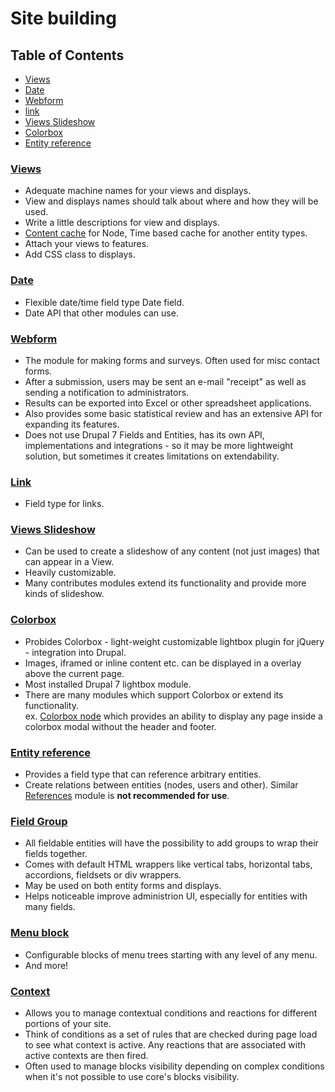 # Site building

## Table of Contents

  - [Views](#views)
  - [Date](#date)
  - [Webform](#webform)
  - [link](#link)
  - [Views Slideshow](#views-slideshow)
  - [Colorbox](#colorbox)
  - [Entity reference](#entity-reference)
  
### [Views](https://www.drupal.org/project/views)

  - Adequate machine names for your views and displays.
  - View and displays names should talk about where and how they will be used.
  - Write a little descriptions for view and displays.
  - [Content cache](https://www.drupal.org/project/views_content_cache) for Node, Time based cache for another entity types.
  - Attach your views to features.
  - Add CSS class to displays.

### [Date](https://www.drupal.org/project/date)

  - Flexible date/time field type Date field.
  - Date API that other modules can use.
  
### [Webform](https://www.drupal.org/project/webform)

  - The module for making forms and surveys. Often used for misc contact forms.
  - After a submission, users may be sent an e-mail "receipt" as well as sending a notification to administrators.
  - Results can be exported into Excel or other spreadsheet applications.
  - Also provides some basic statistical review and has an extensive API for expanding its features.
  - Does not use Drupal 7 Fields and Entities, has its own API, implementations and integrations - so it may be more lightweight solution, but sometimes it creates limitations on extendability.

### [Link](https://www.drupal.org/project/link)

  - Field type for links.
  
### [Views Slideshow](https://www.drupal.org/project/views_slideshow)

  - Can be used to create a slideshow of any content (not just images) that can appear in a View.
  - Heavily customizable.
  - Many contributes modules extend its functionality and provide more kinds of slideshow.
  
### [Colorbox](https://www.drupal.org/project/colorbox)

  - Probides Colorbox - light-weight customizable lightbox plugin for jQuery - integration into Drupal.
  - Images, iframed or inline content etc. can be displayed in a overlay above the current page.
  - Most installed Drupal 7 lightbox module.
  - There are many modules which support Colorbox or extend its functionality.  
    ex. [Colorbox node](https://www.drupal.org/project/colorbox_node) which provides an ability to display any page inside a colorbox modal without the header and footer.

### [Entity reference](https://www.drupal.org/project/entityreference)
  
  - Provides a field type that can reference arbitrary entities.  
  - Create relations between entities (nodes, users and other). Similar [References](https://www.drupal.org/project/references) module is **not recommended for use**.

### [Field Group](https://www.drupal.org/project/field_group)

  - All fieldable entities will have the possibility to add groups to wrap their fields together.
  - Comes with default HTML wrappers like vertical tabs, horizontal tabs, accordions, fieldsets or div wrappers.
  - May be used on both entity forms and displays.
  - Helps noticeable improve administrion UI, especially for entities with many fields.
  
### [Menu block](https://www.drupal.org/project/menu_block)

  - Configurable blocks of menu trees starting with any level of any menu.
  - And more!
  
### [Context](https://www.drupal.org/project/context)

  - Allows you to manage contextual conditions and reactions for different portions of your site.
  - Think of conditions as a set of rules that are checked during page load to see what context is active. Any reactions that are associated with active contexts are then fired.
  - Often used to manage blocks visibility depending on complex conditions when it's not possible to use core's blocks visibility.
